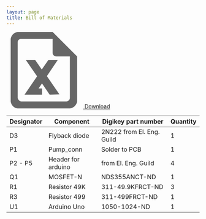 ```yaml
---
layout: page
title: Bill of Materials
---
```

<link rel="stylesheet" type="text/css" media="all" href="style.css" />
<div>
    <a href="http://tiberiog.cacsite.com/tiberiog.cacsite.com/xiao/DigiFab_PCB_BOM_1.1.xlsx">
    <svg t="1553640683255" class="icon" style="" viewBox="0 0 1024 1024" version="1.1" xmlns="http://www.w3.org/2000/svg" p-id="1158" xmlns:xlink="http://www.w3.org/1999/xlink" width="200" height="200"><defs><style type="text/css"></style></defs><path d="M847.644444 1024H150.755556c-48.355556-5.688889-88.177778-42.666667-93.866667-93.866667V93.866667C62.577778 45.511111 102.4 5.688889 150.755556 0h466.488888l327.111112 327.111111v605.866667c-8.533333 48.355556-48.355556 85.333333-96.711112 91.022222z m0-696.888889h-184.888888c-25.6-2.844444-45.511111-22.755556-45.511112-45.511111V93.866667H196.266667c-25.6-2.844444-45.511111 17.066667-45.511111 42.666666v748.088889c5.688889 22.755556 22.755556 42.666667 45.511111 45.511111h605.866666c25.6-2.844444 45.511111-22.755556 45.511111-45.511111V327.111111z m-270.222222 512l-102.4-150.755555-45.511111 68.266666h45.511111v82.488889H241.777778l167.822222-244.622222-150.755556-219.022222h125.155556l88.177778 128 88.177778-128h125.155555L540.444444 591.644444l167.822223 244.622223-130.844445 2.844444z" fill="#666666" p-id="1159"></path></svg>
    Download</a>
</div>
<table class="tableizer-table">
<thead><tr class="tableizer-firstrow"><th>Designator</th><th>Component</th><th>Digikey part number</th><th>Quantity</th></tr></thead><tbody>
 <tr><td>D3</td><td>Flyback diode</td><td>2N222 from El. Eng. Guild</td><td>1</td></tr>
 <tr><td>P1</td><td>Pump_conn</td><td>Solder to PCB</td><td>1</td></tr>
 <tr><td>P2 - P5</td><td>Header for arduino</td><td>from El. Eng. Guild</td><td>4</td></tr>
 <tr><td>Q1</td><td>MOSFET-N</td><td>NDS355ANCT-ND</td><td>1</td></tr>
 <tr><td>R1</td><td>Resistor 49K</td><td>311-49.9KFRCT-ND</td><td>3</td></tr>
 <tr><td>R3</td><td>Resistor 499</td><td>311-499FRCT-ND</td><td>1</td></tr>
 <tr><td>U1</td><td>Arduino Uno</td><td>1050-1024-ND</td><td>1</td></tr>
</tbody></table>